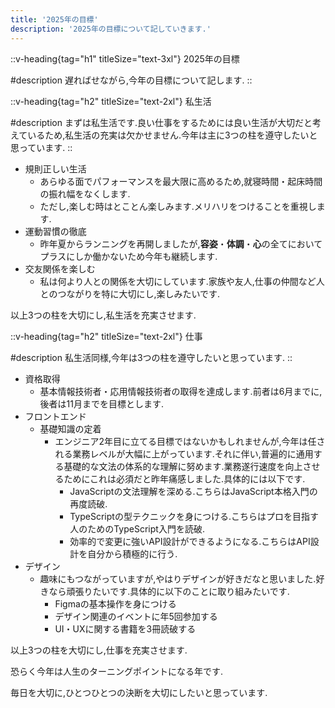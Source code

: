 ```yaml
---
title: '2025年の目標'
description: '2025年の目標について記していきます.'
---
```


::v-heading{tag="h1" titleSize="text-3xl"}
2025年の目標

#description
遅ればせながら,今年の目標について記します.
::

::v-heading{tag="h2" titleSize="text-2xl"}
私生活

#description
まずは私生活です.良い仕事をするためには良い生活が大切だと考えているため,私生活の充実は欠かせません.今年は主に3つの柱を遵守したいと思っています.
::

* 規則正しい生活
  * あらゆる面でパフォーマンスを最大限に高めるため,就寝時間・起床時間の振れ幅をなくします.
  * ただし,楽しむ時はとことん楽しみます.メリハリをつけることを重視します.
* 運動習慣の徹底
  * 昨年夏からランニングを再開しましたが,**容姿**・**体調**・**心**の全てにおいてプラスにしか働かないため今年も継続します.
* 交友関係を楽しむ
  * 私は何より人との関係を大切にしています.家族や友人,仕事の仲間など人とのつながりを特に大切にし,楽しみたいです.

以上3つの柱を大切にし,私生活を充実させます.

::v-heading{tag="h2" titleSize="text-2xl"}
仕事

#description
私生活同様,今年は3つの柱を遵守したいと思っています.
::

* 資格取得
  * 基本情報技術者・応用情報技術者の取得を達成します.前者は6月までに,後者は11月までを目標とします.
* フロントエンド
  * 基礎知識の定着
    * エンジニア2年目に立てる目標ではないかもしれませんが,今年は任される業務レベルが大幅に上がっています.それに伴い,普遍的に通用する基礎的な文法の体系的な理解に努めます.業務遂行速度を向上させるためにこれは必須だと昨年痛感しました.具体的には以下です.
      * JavaScriptの文法理解を深める.こちらはJavaScript本格入門の再度読破.
      * TypeScriptの型テクニックを身につける.こちらはプロを目指す人のためのTypeScript入門を読破.
      * 効率的で変更に強いAPI設計ができるようになる.こちらはAPI設計を自分から積極的に行う.
* デザイン
  * 趣味にもつながっていますが,やはりデザインが好きだなと思いました.好きなら頑張りたいです.具体的に以下のことに取り組みたいです.
    * Figmaの基本操作を身につける
    * デザイン関連のイベントに年5回参加する
    * UI・UXに関する書籍を3冊読破する

以上3つの柱を大切にし,仕事を充実させます.

恐らく今年は人生のターニングポイントになる年です.

毎日を大切に,ひとつひとつの決断を大切にしたいと思っています.
